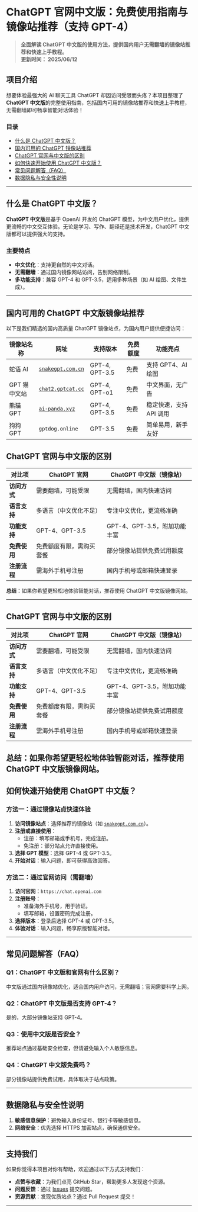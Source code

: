 # ChatGPT 官网中文版：免费使用指南与镜像站推荐（支持 GPT-4）

> **全面解读 ChatGPT 中文版的使用方法，提供国内用户无需翻墙的镜像站推荐和快速上手教程。**   
> **更新时间： 2025/06/12**   

## 项目介绍
想要体验最强大的 AI 聊天工具 ChatGPT 却因访问受限而头疼？本项目整理了 **ChatGPT 中文版**的完整使用指南，包括国内可用的镜像站推荐和快速上手教程，无需翻墙即可畅享智能对话体验！

### **目录**

- [什么是 ChatGPT 中文版？](#什么是-chatgpt-中文版)
- [国内可用的 ChatGPT 镜像站推荐](#国内可用的-chatgpt-中文版镜像站推荐)
- [ChatGPT 官网与中文版的区别](#chatgpt-官网与中文版的区别)
- [如何快速开始使用 ChatGPT 中文版？](#如何快速开始使用-chatgpt-中文版)
- [常见问题解答（FAQ）](#常见问题解答faq)
- [数据隐私与安全性说明](#数据隐私与安全性说明)


---

## 什么是 ChatGPT 中文版？
**ChatGPT 中文版**是基于 OpenAI 开发的 ChatGPT 模型，为中文用户优化，提供更流畅的中文交互体验。无论是学习、写作、翻译还是技术开发，ChatGPT 中文版都可以提供强大的支持。

### **主要特点**
- **中文优化**：支持更自然的中文对话。
- **无需翻墙**：通过国内镜像网站访问，告别网络限制。
- **多功能支持**：兼容 GPT-4 和 GPT-3.5，适用多种场景（如 AI 绘图、文件生成）。

---

## 国内可用的 ChatGPT 中文版镜像站推荐
以下是我们精选的国内高质量 ChatGPT 镜像站点，为国内用户提供便捷访问：

| 镜像站名称       | 网址                  | 支持版本            | 免费额度    | 功能亮点                   |
|----------------|---------------------|-----------------|---------|------------------------|
| 蛇语 AI       | [`snakegpt.com.cn`](https://snakegpt.com.cn)    | GPT-4, GPT-3.5 | 免费     | 支持 GPT4、AI 绘图       |
| GPT 猫中文站   | [`chat2.gptcat.cc`](https://chat2.gptcat.cc/)       | GPT-4, GPT-o1 | 免费     | 中文界面，无广告           |
| 熊猫 GPT       | [`ai-panda.xyz`](https://ai-panda.xyz/login?invite_code=34137c47)    | GPT-4, GPT-3.5 | 免费     | 稳定快速，支持 API 调用     |
| 狗狗 GPT       | `gptdog.online`   | GPT-3.5        | 免费     | 简单易用，新手友好         |
## ChatGPT 官网与中文版的区别

| 对比项             | ChatGPT 官网               | ChatGPT 中文版（镜像站）      |
|------------------|------------------------|-------------------------|
| **访问方式**       | 需要翻墙，可能受限         | 无需翻墙，国内快速访问        |
| **语言支持**       | 多语言（中文优化不足）       | 专注中文优化，更流畅准确        |
| **功能支持**       | GPT-4、GPT-3.5           | GPT-4、GPT-3.5，附加功能丰富   |
| **免费使用**       | 免费额度有限，需购买套餐      | 部分镜像站提供免费试用额度      |
| **注册流程**       | 需海外手机号注册           | 国内手机号或邮箱快速登录       |

**总结**：如果你希望更轻松地体验智能对话，推荐使用 ChatGPT 中文版镜像网站。

---

## ChatGPT 官网与中文版的区别

| 对比项             | ChatGPT 官网               | ChatGPT 中文版（镜像站）      |
|------------------|------------------------|-------------------------|
| **访问方式**       | 需要翻墙，可能受限         | 无需翻墙，国内快速访问        |
| **语言支持**       | 多语言（中文优化不足）       | 专注中文优化，更流畅准确        |
| **功能支持**       | GPT-4、GPT-3.5           | GPT-4、GPT-3.5，附加功能丰富   |
| **免费使用**       | 免费额度有限，需购买套餐      | 部分镜像站提供免费试用额度      |
| **注册流程**       | 需海外手机号注册           | 国内手机号或邮箱快速登录       |

**总结**：如果你希望更轻松地体验智能对话，推荐使用 ChatGPT 中文版镜像网站。
---

## 如何快速开始使用 ChatGPT 中文版？

### 方法一：通过镜像站点快速体验
1. **访问镜像站点**：选择推荐的镜像站（如 [`snakegpt.com.cn`](https://snakegpt.com.cn)）。
2. **注册或直接使用**：
   - 注册：填写邮箱或手机号，完成注册。
   - 免注册：部分站点允许直接使用。
3. **选择 GPT 模型**：选择 GPT-4 或 GPT-3.5。
4. **开始对话**：输入问题，即可获得高效回答。

### 方法二：通过官网访问（需翻墙）
1. **访问官网**：`https://chat.openai.com`
2. **注册账号**：
   - 准备海外手机号，用于验证。
   - 填写邮箱，设置密码完成注册。
3. **选择版本**：登录后选择 GPT-4 或 GPT-3.5。
4. **体验对话**：输入问题，畅享原版智能对话。

---

## 常见问题解答（FAQ）

### Q1：ChatGPT 中文版和官网有什么区别？
中文版通过国内镜像站优化，适合国内用户访问，无需翻墙；官网需要科学上网。

### Q2：ChatGPT 中文版是否支持 GPT-4？
是的，大部分镜像站支持 GPT-4。

### Q3：使用中文版是否安全？
推荐站点通过基础安全检查，但请避免输入个人敏感信息。

### Q4：ChatGPT 中文版免费吗？
部分镜像站提供免费试用，具体取决于站点政策。

---

## 数据隐私与安全性说明
1. **敏感信息保护**：避免输入身份证号、银行卡等敏感信息。
2. **网络安全**：优先选择 HTTPS 加密站点，确保通信安全。

---

## 支持我们
如果你觉得本项目对你有帮助，欢迎通过以下方式支持我们：
- **点赞与收藏**：为我们点亮 GitHub Star，帮助更多人发现这个资源。
- **问题反馈**：通过 [Issues](https://github.com/你的项目地址/issues) 提交问题。
- **资源贡献**：发现优质站点？通过 Pull Request 提交！

---


                                                                                                                                                                                                                                                                                                                                                                                           
                                                                                           